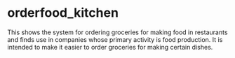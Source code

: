 # orderfood_kitchen
This shows the system for ordering groceries for making food in restaurants and finds use in companies whose primary activity is food production. It is intended to make it easier to order groceries for making certain dishes.
